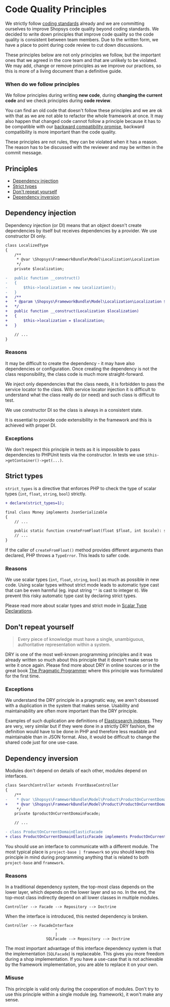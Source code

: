 # Code Quality Principles

We strictly follow [coding standards](coding-standards.md) already and we are committing ourselves to improve Shopsys code quality beyond coding standards.
We decided to write down principles that improve code quality so the code quality is consistent between team members.
Due to the written form, we have a place to point during code review to cut down discussions.

These principles below are not only principles we follow, but the important ones that we agreed in the core team and that are unlikely to be violated.
We may add, change or remove principles as we improve our practices, so this is more of a living document than a definitive guide.

### When do we follow principles

We follow principles during writing **new code**, during **changing the current code** and we check principles during **code review**.

You can find an old code that doesn't follow these principles and we are ok with that as we are not able to refactor the whole framework at once.
It may also happen that changed code cannot follow a principle because it has to be compatible with our [backward compatibility promise](backward-compatibility-promise.md), backward compatibility is more important than the code quality.

These principles are not rules, they can be violated when it has a reason.
The reason has to be discussed with the reviewer and may be written in the commit message.

## Principles

* [Dependency injection](#dependency-injection)
* [Strict types](#strict-types)
* [Don't repeat yourself](#dont-repeat-yourself)
* [Dependency inversion](#dependency-inversion)

## Dependency injection

Dependency injection (or DI) means that an object doesn't create dependencies by itself but receives dependencies by a provider.
We use constructor DI only.

```diff
class LocalizedType
{
    /**
     * @var \Shopsys\FrameworkBundle\Model\Localization\Localization
     */
    private $localization;

-   public function __construct()
-   {
-       $this->localization = new Localization();
-   }
+   /**
+   * @param \Shopsys\FrameworkBundle\Model\Localization\Localization $localization
+   */
+   public function __construct(Localization $localization)
+   {
+       $this->localization = $localization;
+   }

    // ...
}
```

### Reasons

It may be difficult to create the dependency - it may have also dependencies or configuration.
Once creating the dependency is not the class responsibility, the class code is much more straight-forward.

We inject only dependencies that the class needs, it is forbidden to pass the service locator to the class.
With service locator injection it is difficult to understand what the class really do (or need) and such class is difficult to test.

We use constructor DI so the class is always in a consistent state.

It is essential to provide code extensibility in the framework and this is achieved with proper DI.

### Exceptions

We don't respect this principle in tests as it is impossible to pass dependencies to PHPUnit tests via the constructor.
In tests we use `$this->getContainer()->get(...)`.

## Strict types

`strict_types` is a directive that enforces PHP to check the type of scalar types (`int`, `float`, `string`, `bool`) strictly.

```diff
+ declare(strict_types=1);

final class Money implements JsonSerializable
{
    // ...

    public static function createFromFloat(float $float, int $scale): self
    // ...
}
```

If the caller of `createFromFloat()` method provides different arguments than declared, PHP throws a `TypeError`.
This leads to safer code.

### Reasons

We use scalar types (`int`, `float`, `string`, `bool`) as much as possible in new code.
Using scalar types without strict mode leads to automatic type cast that can be even harmful (eg. input string `""` is cast to integer `0`).
We prevent this risky automatic type cast by declaring strict types.

Please read more about scalar types and strict mode in [Scalar Type Declarations](https://wiki.php.net/rfc/scalar_type_hints_v5).

## Don't repeat yourself

> Every piece of knowledge must have a single, unambiguous, authoritative representation within a system.

DRY is one of the most well-known programming principles and it was already written so much about this principle that it doesn't make sense to write it once again.
Please find more about DRY in online sources or in the great book [The Pragmatic Programmer](https://pragprog.com/book/tpp/the-pragmatic-programmer) where this principle was formulated for the first time.

### Exceptions

We understand the DRY principle in a pragmatic way, we aren't obsessed with a duplication in the system that makes sense.
Usability and maintainability are often more important than the DRY principle.

Examples of such duplication are definitions of [Elasticsearch indexes](/project-base/src/Shopsys/ShopBundle/Resources/definition/product).
They are very, very similar but if they were done in a strictly DRY fashion, the definition would have to be done in PHP and therefore less readable and maintainable than in JSON format.
Also, it would be difficult to change the shared code just for one use-case.

## Dependency inversion

Modules don't depend on details of each other, modules depend on interfaces.

```diff
class SearchController extends FrontBaseController
{
    /**
-    * @var \Shopsys\FrameworkBundle\Model\Product\ProductOnCurrentDomainFacade
+    * @var \Shopsys\FrameworkBundle\Model\Product\ProductOnCurrentDomainFacadeInterface
     */
    private $productOnCurrentDomainFacade;

    // ...
```

```diff
- class ProductOnCurrentDomainElasticFacade
+ class ProductOnCurrentDomainElasticFacade implements ProductOnCurrentDomainFacadeInterface
```

You should use an interface to communicate with a different module.
The most typical place is `project-base | framework` so you should keep this principle in mind during programming anything that is related to both `project-base` and `framework`.

### Reasons

In a traditional dependency system, the top-most class depends on the lower layer, which depends on the lower layer and so no.
In the end, the top-most class indirectly depend on all lower classes in multiple modules.

```
Controller --> Facade --> Repository --> Doctrine
```

When the interface is introduced, this nested dependency is broken.

```
Controller --> FacadeInterface
                      ^
                      |
                  SQLFacade --> Repository --> Doctrine
```

The most important advantage of this interface dependency system is that the implementation (`SQLFacade`) is replaceable.
This gives you more freedom during a shop implementation.
If you have a use-case that is not achievable by the framework implementation, you are able to replace it on your own.

### Misuse

This principle is valid only during the cooperation of modules.
Don't try to use this principle within a single module (eg. framework), it won't make any sense.

